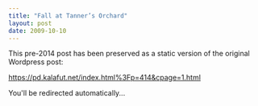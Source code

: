 ```yaml
---
title: "Fall at Tanner’s Orchard"
layout: post
date: 2009-10-10
---
```


This pre-2014 post has been preserved as a static version of the original Wordpress post:

https://pd.kalafut.net/index.html%3Fp=414&cpage=1.html

You'll be redirected automatically...

<head>
  <meta http-equiv="refresh" content="5;url=https://pd.kalafut.net/index.html%3Fp=414&cpage=1.html">
</head>

